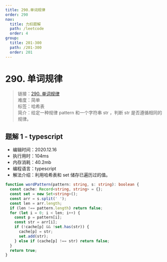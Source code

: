 ```yaml
---
title: 290.单词规律
order: 290
nav:
  title: 力扣题解
  path: /leetcode
  order: 4
group:
  title: 201-300
  path: /201-300
  order: 201
---
```


# 290. 单词规律

> 链接：[290. 单词规律](https://leetcode-cn.com/problems/word-pattern/)  
> 难度：简单  
> 标签：哈希表  
> 简介：给定一种规律 pattern 和一个字符串 str ，判断 str 是否遵循相同的规律。

## 题解 1 - typescript

- 编辑时间：2020.12.16
- 执行用时：104ms
- 内存消耗：40.2mb
- 编程语言：typescript
- 解法介绍：利用哈希表和 set 储存已遍历过的值。

```typescript
function wordPattern(pattern: string, s: string): boolean {
  const cache: Record<string, string> = {};
  const set = new Set<string>();
  const arr = s.split(' ');
  const len = arr.length;
  if (len !== pattern.length) return false;
  for (let i = 0; i < len; i++) {
    const p = pattern[i];
    const str = arr[i];
    if (!cache[p] && !set.has(str)) {
      cache[p] = str;
      set.add(str);
    } else if (cache[p] !== str) return false;
  }
  return true;
}
```
